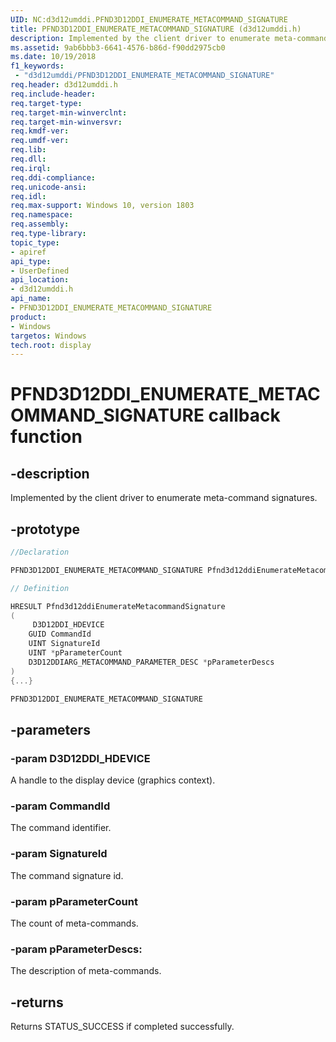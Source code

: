 ```yaml
---
UID: NC:d3d12umddi.PFND3D12DDI_ENUMERATE_METACOMMAND_SIGNATURE
title: PFND3D12DDI_ENUMERATE_METACOMMAND_SIGNATURE (d3d12umddi.h)
description: Implemented by the client driver to enumerate meta-command signatures.
ms.assetid: 9ab6bbb3-6641-4576-b86d-f90dd2975cb0
ms.date: 10/19/2018
f1_keywords:
 - "d3d12umddi/PFND3D12DDI_ENUMERATE_METACOMMAND_SIGNATURE"
req.header: d3d12umddi.h
req.include-header:
req.target-type:
req.target-min-winverclnt:
req.target-min-winversvr:
req.kmdf-ver:
req.umdf-ver:
req.lib:
req.dll:
req.irql:
req.ddi-compliance:
req.unicode-ansi:
req.idl:
req.max-support: Windows 10, version 1803
req.namespace:
req.assembly:
req.type-library:
topic_type:
- apiref
api_type:
- UserDefined
api_location:
- d3d12umddi.h
api_name:
- PFND3D12DDI_ENUMERATE_METACOMMAND_SIGNATURE
product: 
- Windows
targetos: Windows
tech.root: display
---
```


# PFND3D12DDI_ENUMERATE_METACOMMAND_SIGNATURE callback function

## -description

Implemented by the client driver to enumerate meta-command signatures.

## -prototype

```cpp
//Declaration

PFND3D12DDI_ENUMERATE_METACOMMAND_SIGNATURE Pfnd3d12ddiEnumerateMetacommandSignature;

// Definition

HRESULT Pfnd3d12ddiEnumerateMetacommandSignature
(
	 D3D12DDI_HDEVICE
	GUID CommandId
	UINT SignatureId
	UINT *pParameterCount
	D3D12DDIARG_METACOMMAND_PARAMETER_DESC *pParameterDescs
)
{...}

PFND3D12DDI_ENUMERATE_METACOMMAND_SIGNATURE


```

## -parameters

### -param D3D12DDI_HDEVICE

A handle to the display device (graphics context).

### -param CommandId

The command identifier.

### -param SignatureId

The command signature id.

### -param pParameterCount

The count of meta-commands.

### -param pParameterDescs:

The description of meta-commands.

## -returns

Returns STATUS_SUCCESS if completed successfully.

